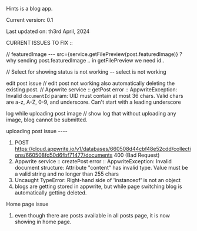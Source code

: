Hints is a blog app.

Current version: 0.1

Last updated on: th3rd April, 2024


CURRENT ISSUES TO FIX ::

// featuredImage --- src={service.getFilePreview(post.featuredImage)} ? why sending post.featuredImage .. in getFilePreview we need id..

// Select for showing status is not working  -- select is not working

edit post issue
// edit post not working also automatically deleting the existing post.
// Appwrite service :: getPost error :: AppwriteException: Invalid `documentId` param: UID must contain at most 36 chars. Valid chars are a-z, A-Z, 0-9, and underscore. Can't start with a leading underscore

log while uploading post image
// show log that without uploading any image, blog cannot be submitted.

uploading post issue ----
1. POST https://cloud.appwrite.io/v1/databases/660508d44cbf48e52cdd/collections/660508fd50d6fbf71477/documents 400 (Bad Request)
2. Appwrite service :: createPost error :: AppwriteException: Invalid document structure: Attribute "content" has invalid type. Value must be a valid string and no longer than 255 chars
3. Uncaught TypeError: Right-hand side of 'instanceof' is not an object
4. blogs are getting stored in appwrite, but while page switching blog is automatically getting deleted.

Home page issue
1. even though there are posts available in all posts page, it is now showing in home page.
